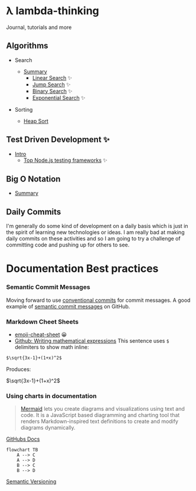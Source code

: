 # λ lambda-thinking
Journal, tutorials and more

## Algorithms

- Search
    - [Summary](./docs/algorithms/search/index.md)
        - [Linear Search](./docs/algorithms/search/linearSearch.md) :sparkles:
        - [Jump Search](./docs/algorithms/search/jumpSearch.md) :sparkles:
        - [Binary Search](./docs/algorithms/search/binarySearch.md) :sparkles:
        - [Exponential Search](./docs/algorithms/search/exponentialSearch.md) :sparkles:

- Sorting
    - [Heap Sort](./docs/algorithms/sort/heapSort.md)

## Test Driven Development  :sparkles:
- [Intro](./docs/test-driven-development/index.md)
    - [Top Node.js testing frameworks](./docs/test-driven-development/TopNodejsTestingFrameworks.md) :sparkles:

## Big O Notation
- [Summary](./docs/bigONotation.md)

## Daily Commits
I'm generally do some kind of development on a daily basis which is just in the spirit of learning new technologies or ideas. I am really bad at making daily commits on these activities and so I am going to try a challenge of committing code and pushing up for others to see.

# Documentation Best practices

### Semantic Commit Messages

Moving forward to use [conventional commits](https://www.conventionalcommits.org/en/v1.0.0/#summary) for commit messages. A good example of [semantic commit messages](https://gist.github.com/joshbuchea/6f47e86d2510bce28f8e7f42ae84c716) on GitHub.

### Markdown Cheet Sheets
- [emoji-cheat-sheet](https://github.com/ikatyang/emoji-cheat-sheet/blob/master/README.md) :grinning:
- [Github: Writing mathematical expressions](https://docs.github.com/en/get-started/writing-on-github/working-with-advanced-formatting/writing-mathematical-expressions)
This sentence uses `$` delimiters to show math inline:  
``` markdown
$\sqrt{3x-1}+(1+x)^2$
```
Produces:

$\sqrt{3x-1}+(1+x)^2$
### Using charts in documentation

> [Mermaid](https://mermaid-js.github.io/mermaid/#/README) lets you create diagrams and visualizations using text and code.
> It is a JavaScript based diagramming and charting tool that renders Markdown-inspired text definitions to create and modify diagrams dynamically.

[GitHubs Docs](https://docs.github.com/en/get-started/writing-on-github/working-with-advanced-formatting/creating-diagrams)

```mermaid
flowchart TB
    A --> C
    A --> D
    B --> C
    B --> D
```

[Semantic Versioning](https://semver.org)


